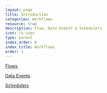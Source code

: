 ```yaml
---
layout: page
title: Introduction
categories: Workflows
resource: true
description: Flow, Data Events & Schedulers
icon: fa-cogs
type: parent
index_order: 8
index_title: Workflows
order: 1
---
```


[Flows]({{site.baseurl}}/workflows/flows ). 

[Data Events]({{site.baseurl}}/workflows/data_events ).

[Schedulers]({{site.baseurl}}/workflows/schedulers ). 

